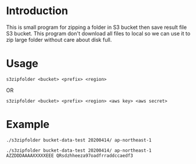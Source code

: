 # Introduction

This is small program for zipping a folder in S3 bucket then save result file S3 bucket. This program don't download all files to local so we can use it to zip large folder without care about disk full.

# Usage

```
s3zipfolder <bucket> <prefix> <region>
```

OR 

```
s3zipfolder <bucket> <prefix> <region> <aws key> <aws secret>
```

# Example

```
./s3zipfolder bucket-data-test 20200414/ ap-northeast-1
```

```
./s3zipfolder bucket-data-test 20200414/ ap-northeast-1 AZZDDDAAAAXXXXXEEE QRsdzhheeza97oadfrraddccaedf3
```